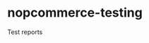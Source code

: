 # nopcommerce-testing

<a src="https://rawcdn.githack.com/ziad-atef/nopcommerce-testing/main/target/cucumber-html-reports/overview-features.html">Test reports</a>